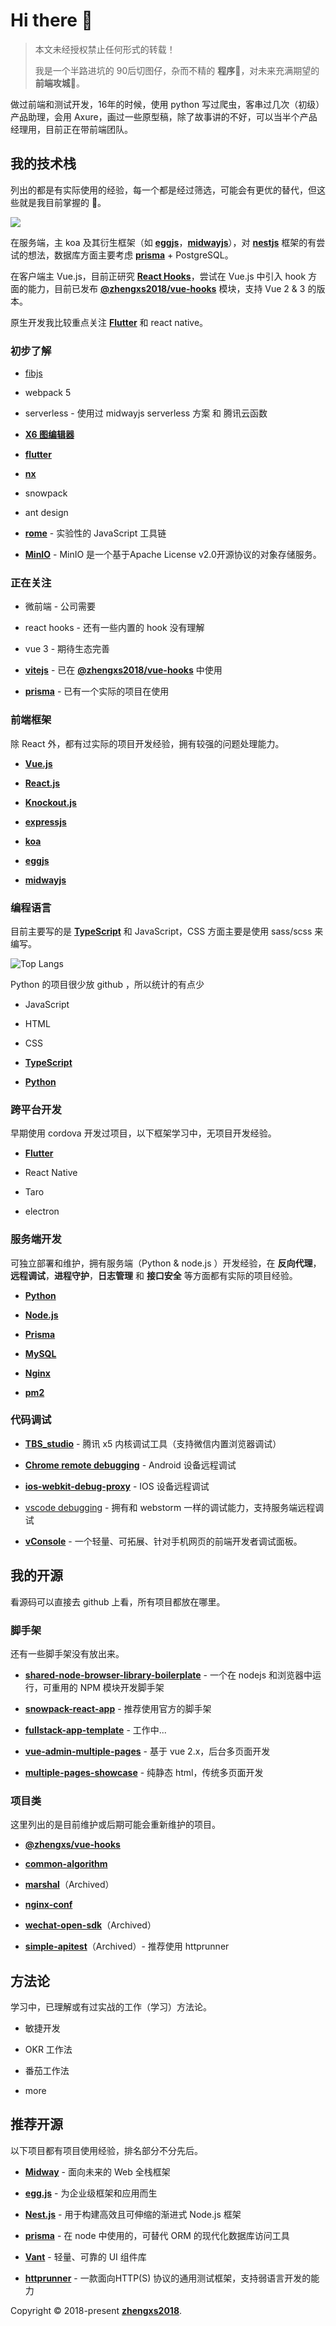 # Hi there 👋

> 本文未经授权禁止任何形式的转载！
> 
> 我是一个半路进坑的 90后切图仔，杂而不精的 **程序**🦍，对未来充满期望的 **前端攻城**🦁。


做过前端和测试开发，16年的时候，使用 python 写过爬虫，客串过几次（初级）产品助理，会用 Axure，画过一些原型稿，除了故事讲的不好，可以当半个产品经理用，目前正在带前端团队。

## 我的技术栈

列出的都是有实际使用的经验，每一个都是经过筛选，可能会有更优的替代，但这些就是我目前掌握的 🥳。


![](https://p1-juejin.byteimg.com/tos-cn-i-k3u1fbpfcp/fd098bd4a05d4e5095da1979a0a7a2e8~tplv-k3u1fbpfcp-watermark.image)

在服务端，主 koa 及其衍生框架（如 [__eggjs__](https://eggjs.org/)，[__midwayjs__](https://github.com/midwayjs/midway)），对 [__nestjs__](https://nestjs.com/) 框架的有尝试的想法，数据库方面主要考虑 [__prisma__](https://github.com/prisma/prisma) + PostgreSQL。

在客户端主 Vue.js，目前正研究 [__React Hooks__](https://zh-hans.reactjs.org/docs/hooks-intro.html)，尝试在 Vue.js 中引入 hook 方面的能力，目前已发布 [__@zhengxs2018/vue-hooks__](https://github.com/zhengxs2018/vue-hooks) 模块，支持 Vue 2 & 3 的版本。

原生开发我比较重点关注 [__Flutter__](https://flutter.dev/) 和 react native。



### 初步了解

- [fibjs](https://github.com/fibjs/fibjs)

- webpack 5

- serverless - 使用过 midwayjs serverless 方案 和 腾讯云函数

- [__X6 图编辑器__](https://www.yuque.com/antv/x6/get-started)

- [__flutter__](https://www.google.com/aclk?sa=l&ai=DChcSEwiq1MDGysbsAhVYtpYKHbK7AfoYABAAGgJ0bA&sig=AOD64_0a1_Kw6qQUEog9aNiSjfp6DqAXwg&q&adurl&ved=2ahUKEwilrrjGysbsAhUOGaYKHadeAp0Q0Qx6BAguEAE)

- [__nx__](https://github.com/nrwl/nx)

-  snowpack

- ant design

- [__rome__](https://github.com/facebookexperimental/rome) - 实验性的 JavaScript 工具链

- [__MinIO__](https://min.io/) - MinIO 是一个基于Apache License v2.0开源协议的对象存储服务。



### 正在关注

- 微前端 - 公司需要

- react hooks - 还有一些内置的 hook 没有理解

- vue 3  - 期待生态完善

- [__vitejs__](http://github.com/vuejs/vite)  - 已在 [__@zhengxs2018/vue-hooks__](https://github.com/zhengxs2018/vue-hooks) 中使用

- [__prisma__](https://github.com/prisma/prisma)  - 已有一个实际的项目在使用



### 前端框架

除 React 外，都有过实际的项目开发经验，拥有较强的问题处理能力。

- [__Vue.js__](https://vuejs.org/)

- [__React.js__](https://reactjs.org/)

- [__Knockout.js__](https://knockoutjs.com/)

- [__expressjs__](https://expressjs.com)

- [__koa__](https://koajs.com/)

- [__eggjs__](http://eggjs.org/)

- [__midwayjs__](https://github.com/midwayjs/midway)



### 编程语言

目前主要写的是 [__TypeScript__](https://www.typescriptlang.org/) 和 JavaScript，CSS 方面主要是使用 sass/scss 来编写。

![Top Langs](https://github-readme-stats.vercel.app/api/top-langs/?username=zhengxs2018&theme=buefy&layout=compact)

Python 的项目很少放 github ，所以统计的有点少



- JavaScript

- HTML

- CSS

- [__TypeScript__](https://www.typescriptlang.org/)

- [__Python__](https://www.python.org/)



### 跨平台开发

早期使用 cordova 开发过项目，以下框架学习中，无项目开发经验。

- [__Flutter__](https://flutter.dev/)

- React Native

- Taro

- electron



### 服务端开发

可独立部署和维护，拥有服务端（Python & node.js ）开发经验，在 **反向代理**，**远程调试**，**进程守护**，**日志管理** 和 **接口安全** 等方面都有实际的项目经验。

- [__Python__](https://www.python.org/)

- [__Node.js__](https://nodejs.org/)

- [__Prisma__](https://www.prisma.io/)

- [__MySQL__](https://www.mysql.com/cn/)

- [__Nginx__](https://nginx.org/)

- [__pm2__](https://pm2.keymetrics.io/)



### 代码调试

- [__TBS_studio__](https://x5.tencent.com/tbs/guide/debug.html) - 腾讯 x5 内核调试工具（支持微信内置浏览器调试）

- [__Chrome remote debugging__](https://developers.google.com/web/tools/chrome-devtools/remote-debugging?hl=zh-cn) - Android 设备远程调试

- [__ios-webkit-debug-proxy__](https://github.com/google/ios-webkit-debug-proxy) - IOS 设备远程调试

- [vscode debugging](https://code.visualstudio.com/docs/editor/debugging) - 拥有和 webstorm 一样的调试能力，支持服务端远程调试

- [__vConsole__](https://github.com/tencent/vConsole) - 一个轻量、可拓展、针对手机网页的前端开发者调试面板。



## 我的开源

看源码可以直接去 github 上看，所有项目都放在哪里。



### 脚手架

还有一些脚手架没有放出来。

- [__shared-node-browser-library-boilerplate__](https://github.com/zhengxs2018/shared-node-browser-library-boilerplate) - 一个在 nodejs 和浏览器中运行，可重用的 NPM 模块开发脚手架

- [__snowpack-react-app__](https://github.com/zhengxs2018/snowpack-react-app) - 推荐使用官方的脚手架

- [__fullstack-app-template__](https://github.com/zhengxs2018/fullstack-app-template) - 工作中...

- [__vue-admin-multiple-pages__](https://github.com/zhengxs2018/vue-admin-multiple-pages) - 基于 vue 2.x，后台多页面开发

- [__multiple-pages-showcase__](https://github.com/zhengxs2018/multiple-pages-showcase) - 纯静态 html，传统多页面开发



### 项目类

这里列出的是目前维护或后期可能会重新维护的项目。

- [__@zhengxs/vue-hooks__](https://github.com/zhengxs2018/vue-hooks)

- [__common-algorithm__](https://github.com/zhengxs2018/common-algorithm)

- [__marshal__](https://github.com/zhengxs2018/marshal)（Archived）

- [__nginx-conf__](https://github.com/zhengxs2018/nginx-conf)

- [__wechat-open-sdk__](https://github.com/zhengxs2018/wechat-open-sdk)（Archived）

- [__simple-apitest__](https://github.com/zhengxs2018/simple-apitest)（Archived）- 推荐使用 httprunner 



## 方法论

学习中，已理解或有过实战的工作（学习）方法论。

- 敏捷开发 

- OKR 工作法

- 番茄工作法

- more



## 推荐开源

以下项目都有项目使用经验，排名部分不分先后。

- [__Midway__](https://github.com/midwayjs/midway) - 面向未来的 Web 全栈框架

- [__egg.js__](https://eggjs.org/zh-cn/) - 为企业级框架和应用而生

- [__Nest.js__](https://nestjs.com/) - 用于构建高效且可伸缩的渐进式 Node.js 框架 

- [__prisma__](https://github.com/prisma/prisma) - 在 node 中使用的，可替代 ORM 的现代化数据库访问工具

- [__Vant__](https://github.com/youzan/vant) - 轻量、可靠的 UI 组件库

- [__httprunner__](https://github.com/httprunner/httprunner) -  一款面向HTTP(S) 协议的通用测试框架，支持弱语言开发的能力


Copyright © 2018-present [__zhengxs2018__](https://github.com/zhengxs2018).
